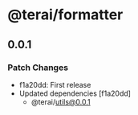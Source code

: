 # @terai/formatter

## 0.0.1

### Patch Changes

- f1a20dd: First release
- Updated dependencies [f1a20dd]
  - @terai/utils@0.0.1
